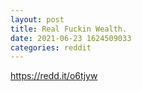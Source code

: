 ```yaml
--- 
layout: post 
title: Real Fuckin Wealth. 
date: 2021-06-23 1624509033 
categories: reddit 
--- 
```

https://redd.it/o6tjyw
